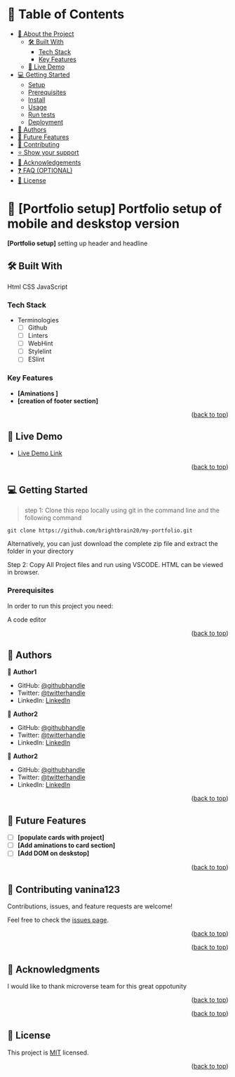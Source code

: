 <a name="readme-top"></a>

<!-- TABLE OF CONTENTS -->

# 📗 Table of Contents

- [📖 About the Project](#about-project)
  - [🛠 Built With](#built-with)
    - [Tech Stack](#tech-stack)
    - [Key Features](#key-features)
  - [🚀 Live Demo](#live-demo)
- [💻 Getting Started](#getting-started)
  - [Setup](#setup)
  - [Prerequisites](#prerequisites)
  - [Install](#install)
  - [Usage](#usage)
  - [Run tests](#run-tests)
  - [Deployment](#triangular_flag_on_post-deployment)
- [👥 Authors](#authors)
- [🔭 Future Features](#future-features)
- [🤝 Contributing](#contributing)
- [⭐️ Show your support](#support)
- [🙏 Acknowledgements](#acknowledgements)
- [❓ FAQ (OPTIONAL)](#faq)
- [📝 License](#license)

<!-- PROJECT DESCRIPTION -->

# 📖 [Portfolio setup] <a name="about-project">Portfolio setup  of mobile and deskstop version</a>



**[Portfolio setup]** setting up header and headline

## 🛠 Built With 
 <a name="built-with">Html</a>
 <a name="built-with">CSS</a>
<a name="built-with">JavaScript</a>

### Tech Stack <a name="tech-stack"></a>
- Terminologies
  - [ ] Github
  - [ ] Linters
  - [ ] WebHint
  - [ ] Stylelint
  - [ ] ESlint
<!-- 
> 

<details>
  <summary>Client</summary>
  <ul>
    <li><a href="https://reactjs.org/">React.js</a></li>
  </ul>
</details>

<details>
  <summary>Server</summary>
  <ul>
    <li><a href="https://expressjs.com/">Express.js</a></li>
  </ul>
</details>

<details>
<summary>Database</summary>
  <ul>
    <li><a href="https://www.postgresql.org/">PostgreSQL</a></li>
  </ul>
</details> -->

<!-- Features -->

### Key Features <a name="key-features"></a>



- **[Aminations ]**
- **[creation of footer section]**

<p align="right">(<a href="#readme-top">back to top</a>)</p>

<!-- LIVE DEMO -->

## 🚀 Live Demo <a name="live-demo"></a>

- [Live Demo Link](https://brightbrain20.github.io/my-portfolio/)

<p align="right">(<a href="#readme-top">back to top</a>)</p> 

<!-- GETTING STARTED -->

## 💻 Getting Started <a name="getting-started"></a>

> step 1:
Clone this repo locally using git in the command line and the following command

```
git clone https://github.com/brightbrain20/my-portfolio.git
```

Alternatively, you can just download the complete zip file and extract the folder in your directory

Step 2:
Copy All Project files and run using VSCODE. HTML can be viewed in browser.
### Prerequisites

In order to run this project you need:

A code editor

<!-- ### Setup

Clone this repository to your desired folder: -->

<!--
Example commands:

```sh
  cd my-folder
  git clone git@github.com:myaccount/my-project.git
```
--->
<!-- 
### Install

Install this project with: -->

<!--
Example command:

```sh
  cd my-project
  gem install
```
--->
<!-- 
### Usage

To run the project, execute the following command: -->

<!--
Example command:

```sh
  rails server
```
--->
<!-- 
### Run tests

To run tests, run the following command: -->

<!--
Example command:

```sh
  bin/rails test test/models/article_test.rb
```
--->
<!-- 
### Deployment

You can deploy this project using: -->

<!--
Example:

```sh

```
 -->

<p align="right">(<a href="#readme-top">back to top</a>)</p>

<!-- AUTHORS -->

## 👥 Authors <a name="authors"></a>



👤 **Author1**

- GitHub: [@githubhandle](https://github.com/brightbrain20)
- Twitter: [@twitterhandle](https://twitter.com/BrightEzeamaka)
- LinkedIn: [LinkedIn](https://www.linkedin.com/in/bright-ezeamaka-752837237/)

 
👤 **Author2**

- GitHub: [@githubhandle](https://github.com/vanina123)
- Twitter: [@twitterhandle](https://twitter.com/DufeVanina)
- LinkedIn: [LinkedIn](https://linkedin.com/in/larissa-vanina-dufe-407a2b25a)

👤 **Author2**

- GitHub: [@githubhandle](https://github.com/hydaline-code)
- Twitter: [@twitterhandle](https://twitter.com/hydalineC)
- LinkedIn: [LinkedIn](https://www.linkedin.com/in/charlene-djoungang-0851aa21a/)


<p align="right">(<a href="#readme-top">back to top</a>)</p>

<!-- FUTURE FEATURES -->

## 🔭 Future Features <a name="future-features"></a>



- [ ] **[populate cards with project]**
- [ ] **[Add aminations to card section]**
- [ ] **[Add DOM on deskstop]**

<p align="right">(<a href="#readme-top">back to top</a>)</p>

<!-- CONTRIBUTING -->

## 🤝 Contributing <a name="contributing">vanina123</a>

Contributions, issues, and feature requests are welcome!

Feel free to check the [issues page](../../issues/).

<p align="right">(<a href="#readme-top">back to top</a>)</p>

<!-- SUPPORT -->


<p align="right">(<a href="#readme-top">back to top</a>)</p>

<!-- ACKNOWLEDGEMENTS -->

## 🙏 Acknowledgments <a name="acknowledgements"></a>


I would like to thank microverse team for this great oppotunity 

<p align="right">(<a href="#readme-top">back to top</a>)</p>

<!-- FAQ (optional) -->
<!-- 
## ❓ FAQ (OPTIONAL) <a name="faq"></a>

> Add at least 2 questions new developers would ask when they decide to use your project.

- **[Question_1]**

  - [Answer_1]

- **[Question_2]**

  - [Answer_2] -->

<p align="right">(<a href="#readme-top">back to top</a>)</p>

<!-- LICENSE -->

## 📝 License <a name="license"></a>

This project is [MIT](https://github.com/brightbrain20/my-portfolio/blob/master/license) licensed.


<p align="right">(<a href="#readme-top">back to top</a>)</p>
